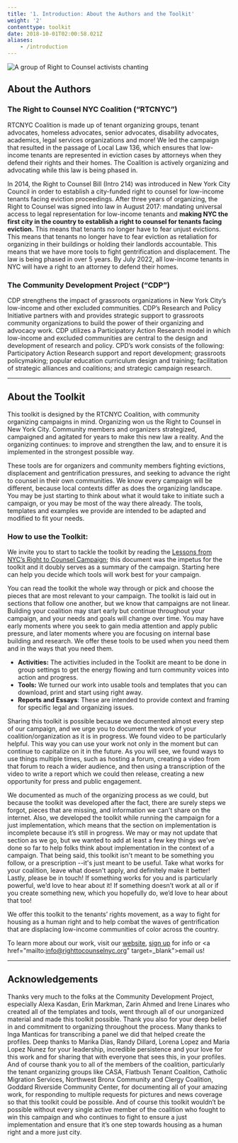 ```yaml
---
title: '1. Introduction: About the Authors and the Toolkit'
weight: '2'
contenttype: toolkit
date: 2018-10-01T02:00:58.021Z
aliases:
    - /introduction
---
```

<img src="/images/intro-about-sm.jpg" alt="A group of Right to Counsel activists chanting" />

## About the Authors

<h3>The Right to Counsel NYC Coalition (“RTCNYC”)</h3>

RTCNYC Coalition is made up of tenant organizing groups, tenant advocates, homeless advocates, senior advocates, disability advocates, academics, legal services organizations and more! We led the campaign that resulted in the passage of Local Law 136, which ensures that low-income tenants are represented in eviction cases by attorneys when they defend their rights and their homes. The Coalition is actively organizing and advocating while this law is being phased in.

In 2014, the Right to Counsel Bill (Intro 214) was introduced in New York City Council in order to establish a city-funded right to counsel for low-income tenants facing eviction proceedings. After three years of organizing, the Right to Counsel was signed into law in August 2017: mandating universal access to legal representation for low-income tenants and **making NYC the first city in the country to establish a right to counsel for tenants facing eviction.** This means that tenants no longer have to fear unjust evictions. This means that tenants no longer have to fear eviction as retaliation for organizing in their buildings or holding their landlords accountable. This means that we have more tools to fight gentrification and displacement. The law is being phased in over 5 years. By July 2022, all low-income tenants in NYC will have a right to an attorney to defend their homes. 

<h3>The Community Development Project (“CDP”)</h3>

CDP strengthens the impact of grassroots organizations in New York City’s low-income and other excluded communities. CDP’s Research and Policy Initiative partners with and provides strategic support to grassroots community organizations to build the power of their organizing and advocacy work. CDP utilizes a Participatory Action Research model in which low-income and excluded communities are central to the design and development of research and policy. CPD’s work consists of the following: Participatory Action Research support and report development; grassroots policymaking; popular education curriculum design and training; facilitation of strategic alliances and coalitions; and strategic campaign research.

<hr />

## About the Toolkit

This toolkit is designed by the RTCNYC Coalition, with community organizing campaigns in mind. Organizing won us the Right to Counsel in New York City. Community members and organizers strategized, campaigned and agitated for years to make this new law a reality. And the organizing continues: to improve and strengthen the law, and to ensure it is implemented in the strongest possible way.

These tools are for organizers and community members fighting evictions, displacement and gentrification pressures, and seeking to advance the right to counsel in their own communities.  We know every campaign will be different, because local contexts differ as does the organizing landscape. You may be just starting to think about what it would take to initiate such a campaign, or you may be most of the way there already. The tools, templates and examples we provide are intended to be adapted and modified to fit your needs. 

<h3>How to use the Toolkit:</h3>

We invite you to start to tackle the toolkit by reading the <a href="/docs/11/Lessons Learned.pdf" target="_blank">Lessons from NYC’s Right to Counsel Campaign</a>; this document was the impetus for the toolkit and it doubly serves as a summary of the campaign. Starting here can help you decide which tools will work best for your campaign.

You can read the toolkit the whole way through or pick and choose the pieces that are most relevant to your campaign. The toolkit is laid out in sections that follow one another, but we know that campaigns are not linear. Building your coalition may start early but continue throughout your campaign, and your needs and goals will change over time. You may have early moments where you seek to gain media attention and apply public pressure, and later moments where you are focusing on internal base building and research. We offer these tools to be used when you need them and in the ways that you need them. 

* **Activities:** The activities included in the Toolkit are meant to be done in group settings to get the energy flowing and turn community voices into action and progress. 
* **Tools:** We turned our work into usable tools and templates that you can download, print and start using right away. 
* **Reports and Essays**: These are intended to provide context and framing for specific legal and organizing issues.

Sharing this toolkit is possible because we documented almost every step of our campaign, and we urge you to document the work of your coalition/organization as it is in progress. We found video to be particularly helpful. This way you can use your work not only in the moment but can continue to capitalize on it in the future. As you will see, we found ways to use things multiple times, such as hosting a forum, creating a video from that forum to reach a wider audience, and then using a transcription of the video to write a report which we could then release, creating a new opportunity for press and public engagement. 

We documented as much of the organizing process as we could, but because the toolkit was developed after the fact, there are surely steps we forgot, pieces that are missing, and information we can't share on the internet. Also, we developed the toolkit while running the campaign for a just implementation, which means that the section on implementation is incomplete because it’s still in progress. We may or may not update that section as we go, but we wanted to add at least a few key things we’ve done so far to help folks think about implementation in the context of a campaign. That being said, this toolkit isn't meant to be something you follow, or a prescription --it's just meant to be useful. Take what works for your coalition, leave what doesn't apply, and definitely make it better! Lastly, please be in touch!  If something works for you and is particularly powerful, we’d love to hear about it! If something doesn’t work at all or if you create something new, which you hopefully do, we’d love to hear about that too! 

We offer this toolkit to the tenants’ rights movement, as a way to fight for housing as a human right and to help combat the waves of gentrification that are displacing low-income communities of color across the country.

To learn more about our work, visit our <a href="http://www.righttocounselnyc.org/" target="_blank">website</a>, <a href="https://www.righttocounselnyc.org/volunteer" target="_blank">sign up</a> for info or <a href="mailto:info@righttocounselnyc.org" target=_blank">email us</a>! 

<hr />

## Acknowledgements

Thanks very much to the folks at the Community Development Project, especially Alexa Kasdan, Erin Markman, Zarin Ahmed and Irene Linares who created all of the templates and tools, went through all of our unorganized material and made this toolkit possible. Thank you also for your deep belief in and commitment to organizing throughout the process. Many thanks to Inga Manticas for transcribing a panel we did that helped create the profiles. Deep thanks to Marika Dias, Randy Dillard, Lorena Lopez and Maria Lopez Nunez for your leadership, incredible persistence and your love for this work and for sharing that with everyone that sees this, in your profiles. And of course thank you to all of the members of the coalition, particularly the tenant organizing groups like CASA, Flatbush Tenant Coalition, Catholic Migration Services, Northwest Bronx Community and Clergy Coalition, Goddard Riverside Community Center, for documenting all of your amazing work, for responding to multiple requests for pictures and news coverage so that this toolkit could be possible. And of course this toolkit wouldn’t be possible without every single active member of the coalition who fought to win this campaign and who continues to fight to ensure a just implementation and ensure that it’s one step towards housing as a human right and a more just city.
